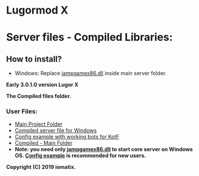# Lugormod X 

# Server files - Compiled Libraries:

## How to install?
- Windows: Replace [jampgamex86.dll](https://github.com/omatix/Lugor-X/blob/master/ReleaseEnv/jampgamex86.dll) inside main server folder.





**Early 3.0.1.0 version Lugor X**

**The Compiled files folder.**

### User Files:
- [Main Project Folder](https://github.com/omatix/Lugor-X)
- [Compiled server file for Windows](https://github.com/omatix/Lugor-X/blob/master/ReleaseEnv/jampgamex86.dll)
- [Config example with working bots for KotF](https://github.com/omatix/Lugor-X/blob/master/__example_config/)
- [Compiled - Main Folder](https://github.com/omatix/Lugor-X/blob/master/ReleaseEnv/)
- **Note: you need only [jampgamex86.dll](https://github.com/omatix/Lugor-X/blob/master/ReleaseEnv/jampgamex86.dll) to start core server on Windows OS. [Config example](https://github.com/omatix/Lugor-X/blob/master/__example_config/) is recommended for new users.**



**Copyright (C) 2019 iomatix.**
